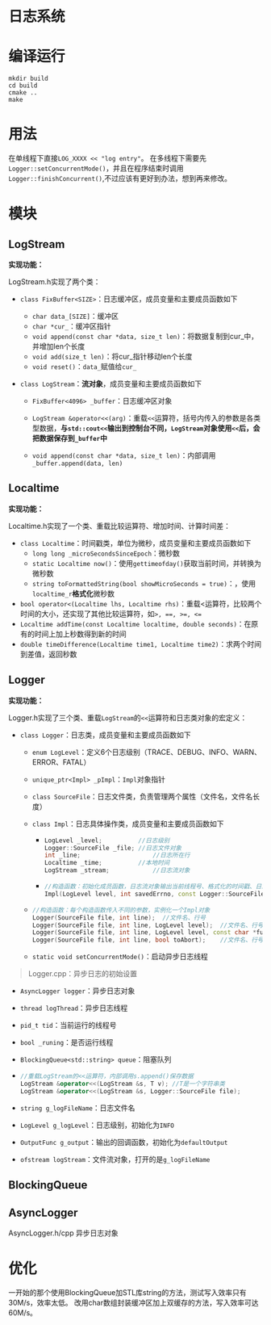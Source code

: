 # 日志系统
# 编译运行

```shell
mkdir build
cd build
cmake ..
make
```

# 用法
在单线程下直接`LOG_XXXX << "log entry"`。
在多线程下需要先`Logger::setConcurrentMode()`，并且在程序结束时调用`Logger::finishConcurrent()`,不过应该有更好到办法，想到再来修改。

# 模块
## LogStream

**实现功能：**

LogStream.h实现了两个类：

- `class FixBuffer<SIZE>`：日志缓冲区，成员变量和主要成员函数如下

  - `char data_[SIZE]`：缓冲区
  - `char *cur_`：缓冲区指针
  - `void append(const char *data, size_t len)`：将数据复制到cur_中，并增加len个长度
  - `void add(size_t len)`：将cur_指针移动len个长度
  - `void reset()`：`data_`赋值给`cur_`

- `class LogStream`：**流对象**，成员变量和主要成员函数如下

  - `FixBuffer<4096> _buffer`：日志缓冲区对象
  - `LogStream &operator<<(arg)`：重载`<<`运算符，括号内传入的参数是各类型数据，**与`std::cout<<`输出到控制台不同，`LogStream`对象使用`<<`后，会把数据保存到`_buffer`中**

  - `void append(const char *data, size_t len)`：内部调用`_buffer.append(data, len)`

## Localtime

**实现功能：**

Localtime.h实现了一个类、重载比较运算符、增加时间、计算时间差：

- `class Localtime`：时间戳类，单位为微秒，成员变量和主要成员函数如下
  - `long long _microSecondsSinceEpoch`：微秒数
  - `static Localtime now()`：使用`gettimeofday()`获取当前时间，并转换为微秒数
  - `string toFormattedString(bool showMicroSeconds = true)`：，使用`localtime_r`**格式化**微秒数
- `bool operator<(Localtime lhs, Localtime rhs)`：重载<运算符，比较两个时间的大小，还实现了其他比较运算符，如`>, ==, >=, <=`
- `Localtime addTime(const Localtime localtime, double seconds)`：在原有的时间上加上秒数得到新的时间
- `double timeDifference(Localtime time1, Localtime time2)`：求两个时间到差值，返回秒数

## Logger

**实现功能：**

Logger.h实现了三个类、重载`LogStream`的`<<`运算符和日志类对象的宏定义：

- `class Logger`：日志类，成员变量和主要成员函数如下

  - `enum LogLevel`：定义6个日志级别（TRACE、DEBUG、INFO、WARN、ERROR、FATAL）

  - `unique_ptr<Impl> _pImpl`：`Impl`对象指针

  - `class SourceFile`：日志文件类，负责管理两个属性（文件名，文件名长度）

  - `class Impl`：日志具体操作类，成员变量和主要成员函数如下

    - ```c++
      LogLevel _level;			//日志级别
      Logger::SourceFile _file;	//日志文件对象
      int _line;					//日志所在行
      Localtime _time;			//本地时间
      LogStream _stream;    		//日志流对象
      ```

    - ```c++
      //构造函数：初始化成员函数，日志流对象输出当前线程号、格式化的时间戳、日志级别到日志文件
      Impl(LogLevel level, int savedErrno, const Logger::SourceFile &file, int line);
      ```

  - ```c++
    //构造函数：每个构造函数传入不同的参数，实例化一个Impl对象
    Logger(SourceFile file, int line);	//文件名、行号
    Logger(SourceFile file, int line, LogLevel level);	//文件名、行号、日志级别
    Logger(SourceFile file, int line, LogLevel level, const char *func);	//文件名、行号、日志级别、函数名
    Logger(SourceFile file, int line, bool toAbort);	//文件名、行号、错误码
    ```

  - `static void setConcurrentMode()`：启动异步日志线程

> Logger.cpp：异步日志的初始设置

- `AsyncLogger logger`：异步日志对象

- `thread logThread`：异步日志线程

- `pid_t tid`：当前运行的线程号

- `bool _runing`：是否运行线程

- `BlockingQueue<std::string> queue`：阻塞队列

- ```c++
  //重载LogStream的<<运算符，内部调用s.append()保存数据
  LogStream &operator<<(LogStream &s, T v);	//T是一个字符串类
  LogStream &operator<<(LogStream &s, Logger::SourceFile file);
  ```

- `string g_logFileName`：日志文件名

- `LogLevel g_logLevel`：日志级别，初始化为`INFO`

- `OutputFunc g_output`：输出的回调函数，初始化为`defaultOutput`

- `ofstream logStream`：文件流对象，打开的是`g_logFileName`

## BlockingQueue





## AsyncLogger

AsyncLogger.h/cpp 异步日志对象

# 优化

一开始的那个使用BlockingQueue加STL库string的方法，测试写入效率只有30M/s，效率太低。
改用char数组封装缓冲区加上双缓存的方法，写入效率可达60M/s。

